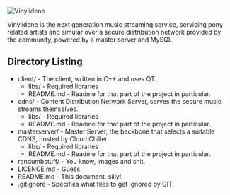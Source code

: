 ![Vinylidene](http://cloudchiller.net/downloads/images/logo.png)

Vinylidene is the next generation music streaming service, servicing pony related artists and simular over a secure distribution network provided by the community, powered by a master server and MySQL.

Directory Listing
----------------

* client/ - The client, written in C++ and uses QT.
	* libs/ - Required libraries
	* README.md - Readme for that part of the project in particular.
* cdns/ - Content Distribution Network Server, serves the secure music streams themselves.
	* libs/ - Required libraries
	* README.md - Readme for that part of the project in particular.
* masterserver/ - Master Server, the backbone that selects a suitable CDNS, hosted by Cloud Chiller
	* libs/ - Required libraries
	* README.md - Readme for that part of the project in particular.
* randumbstuff/ - You know, images and shit.
* LICENCE.md - Guess.
* README.md - This document, silly!
* .gitignore - Specifies what files to get ignored by GIT.
